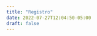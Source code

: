 ```yaml
---
title: "Registro"
date: 2022-07-27T12:04:50-05:00
draft: false
---
```


<div id="eventbrite-widget-container-391362715417"></div>

<script src="https://www.eventbrite.com.mx/static/widgets/eb_widgets.js"></script>

<script type="text/javascript">
    var exampleCallback = function() {
        console.log('Pedido completo');
    };

    window.EBWidgets.createWidget({
        // Required
        widgetType: 'checkout',
        eventId: '391362715417',
        iframeContainerId: 'eventbrite-widget-container-391362715417',

        // Optional
        iframeContainerHeight: 425,  // Widget height in pixels. Defaults to a minimum of 425px if not provided
        onOrderComplete: exampleCallback  // Method called when an order has successfully completed
    });
</script>

